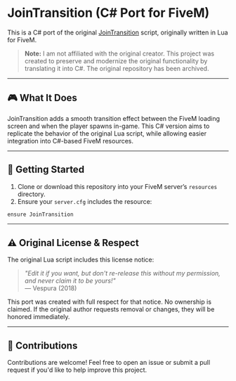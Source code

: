
# JoinTransition (C# Port for FiveM)

This is a C# port of the original [JoinTransition](https://github.com/DevTestingPizza/JoinTransition) script, originally written in Lua for FiveM.

> **Note:** I am not affiliated with the original creator. This project was created to preserve and modernize the original functionality by translating it into C#. The original repository has been archived.

---

## 🎮 What It Does

JoinTransition adds a smooth transition effect between the FiveM loading screen and when the player spawns in-game. This C# version aims to replicate the behavior of the original Lua script, while allowing easier integration into C#-based FiveM resources.

---

## 🚀 Getting Started

1. Clone or download this repository into your FiveM server’s `resources` directory.
2. Ensure your `server.cfg` includes the resource:
```txt
ensure JoinTransition
```

---

## ⚠️ Original License & Respect

The original Lua script includes this license notice:

> *"Edit it if you want, but don't re-release this without my permission, and never claim it to be yours!"*  
> — Vespura (2018)

This port was created with full respect for that notice. No ownership is claimed. If the original author requests removal or changes, they will be honored immediately.

---

## 🤝 Contributions

Contributions are welcome! Feel free to open an issue or submit a pull request if you'd like to help improve this project.